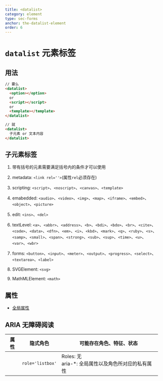 ```yaml
---
title: <datalist>
category: element
type: sec-forms
anchor: the-datalist-element
order: 6
---
```


# `datalist` 元素标签

## 用法

```html
// 要么
<datalist>
  <option></option>
  or
  <script></script>
  or
  <template></template>
</datalist>

// 就
<datalist>
  子元素 or 文本内容
</datalist>
```

## 子元素标签

1. 带有括号的元素需要满足括号内的条件才可以使用

1. metadata: `<link rel=''>`(属性`rel`必须存在)
1. scripting: `<script>`、`<noscript>`、`<canvas>`、`<template>`
1. emabedded: `<audio>`、`<video>`、`<img>`、`<map>`、`<iframe>`、`<embed>`、`<object>`、`<picture>`
1. edit: `<ins>`、`<del>`
1. textLevel: `<a>`、`<abbr>`、`<address>`、`<b>`、`<bdi>`、`<bdo>`、`<br>`、`<cite>`、`<code>`、`<data>`、`<dfn>`、`<em>`、`<i>`、`<kbd>`、`<mark>`、`<q>`、`<ruby>`、`<s>`、`<samp>`、`<small>`、`<span>`、`<strong>`、`<sub>`、`<sup>`、`<time>`、`<u>`、`<var>`、`<wbr>`
1. forms: `<button>`、`<input>`、`<meter>`、`<output>`、`<progress>`、`<select>`、`<textarea>`、`<label>`
1. SVGElement: `<svg>`
1. MathMLElement: `<math>`

## 属性

* [全局属性](/front-end/HTML/attribute#anchor-全局属性)

## ARIA 无障碍阅读

| 属性 | 隐式角色 | 可能存在角色、特征、状态 |
| ---- | ---- | ---- |
| | `role='listbox'` | Roles: 无 <br> aria-*: 全局属性以及角色所对应的私有属性 |
